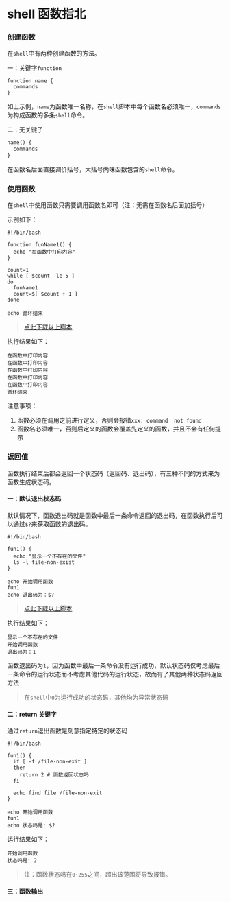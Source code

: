 # shell 函数指北

### 创建函数

在`shell`中有两种创建函数的方法。

一：关键字`function`

```shell
function name {
  commands
}
```

如上示例，`name`为函数唯一名称，在`shell`脚本中每个函数名必须唯一，`commands`为构成函数的多条`shell`命令。


二：无关键子

```shell.md
name() {
  commands
}
```

在函数名后面直接调价括号，大括号内味函数包含的`shell`命令。


### 使用函数

在`shell`中使用函数只需要调用函数名即可（注：无需在函数名后面加括号）

示例如下：

```shell
#!/bin/bash

function funName1() {
  echo "在函数中打印内容"
}

count=1
while [ $count -le 5 ] 
do
  funName1
  count=$[ $count + 1 ]
done

echo 循环结束
```

> [点此下载以上脚本](https://0.z.wiki/autoupload/20221127/GSD8.fun.sh)


执行结果如下：

```shell
在函数中打印内容
在函数中打印内容
在函数中打印内容
在函数中打印内容
在函数中打印内容
循环结束
```


注意事项：

1. 函数必须在调用之前进行定义，否则会报错`xxx: command  not found`
2. 函数名必须唯一，否则后定义的函数会覆盖先定义的函数，并且不会有任何提示


### 返回值

函数执行结束后都会返回一个状态码（返回码、退出码），有三种不同的方式来为函数生成状态码。

#### 一：默认退出状态码

默认情况下，函数退出码就是函数中最后一条命令返回的退出码，在函数执行后可以通过`$?`来获取函数的退出码。

```shell
#!/bin/bash

fun1() {
  echo "显示一个不存在的文件"
  ls -l file-non-exist
}

echo 开始调用函数
fun1
echo 退出码为：$?
```

> [点此下载以上脚本](https://0.z.wiki/autoupload/20221127/GSD8.fun.sh)

执行结果如下：

```shell
显示一个不存在的文件
开始调用函数
退出码为：1

```

函数退出码为`1`，因为函数中最后一条命令没有运行成功，默认状态码仅考虑最后一条命令的运行状态而不考虑其他代码的运行状态，故而有了其他两种状态码返回方法

> 在`shell`中`0`为运行成功的状态码，其他均为异常状态码




#### 二：return 关键字

通过`return`退出函数是刻意指定特定的状态码

```shell
#!/bin/bash

fun1() {
  if [ -f /file-non-exit ] 
  then
    return 2 # 函数返回状态吗
  fi

  echo find file /file-non-exit
}

echo 开始调用函数
fun1
echo 状态吗是: $?
```


运行结果如下：

```shell
开始调用函数
状态吗是: 2
```

> 注：函数状态吗在`0~255`之间，超出该范围将导致报错。


#### 三：函数输出
